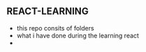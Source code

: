 ## REACT-LEARNING
- this repo consits of  folders 
-  what i have done during the learning react
- 
